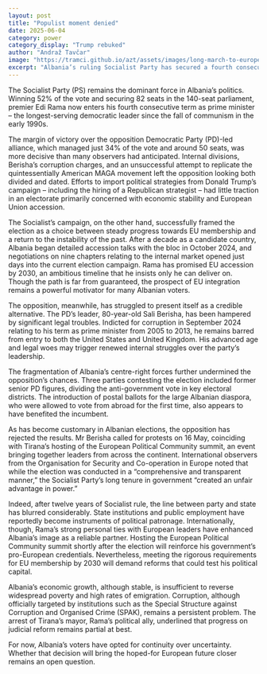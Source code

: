 ```yaml
---
layout: post
title: "Populist moment denied"
date: 2025-06-04
category: power
category_display: "Trump rebuked"
author: "Andraž Tavčar"
image: "https://tramci.github.io/azt/assets/images/long-march-to-europe.png"  # optional
excerpt: "Albania’s ruling Socialist Party has secured a fourth consecutive term for Prime Minister Edi Rama, extending his reign as the longest-serving leader of the country’s post-communist era."
---
```


The Socialist Party (PS) remains the dominant force in Albania’s politics. Winning 52% of the vote and securing 82 seats in the 140-seat parliament, premier Edi Rama now enters his fourth consecutive term as prime minister – the longest-serving democratic leader since the fall of communism in the early 1990s.

The margin of victory over the opposition Democratic Party (PD)-led alliance, which managed just 34% of the vote and around 50 seats, was more decisive than many observers had anticipated. Internal divisions, Berisha’s corruption charges, and an unsuccessful attempt to replicate the quintessentially American MAGA movement left the opposition looking both divided and dated. Efforts to import political strategies from Donald Trump’s campaign – including the hiring of a Republican strategist – had little traction in an electorate primarily concerned with economic stability and European Union accession.

The Socialist’s campaign, on the other hand, successfully framed the election as a choice between steady progress towards EU membership and a return to the instability of the past. After a decade as a candidate country, Albania began detailed accession talks with the bloc in October 2024, and negotiations on nine chapters relating to the internal market opened just days into the current election campaign. Rama has promised EU accession by 2030, an ambitious timeline that he insists only he can deliver on. Though the path is far from guaranteed, the prospect of EU integration remains a powerful motivator for many Albanian voters.

The opposition, meanwhile, has struggled to present itself as a credible alternative. The PD’s leader, 80-year-old Sali Berisha, has been hampered by significant legal troubles. Indicted for corruption in September 2024 relating to his term as prime minister from 2005 to 2013, he remains barred from entry to both the United States and United Kingdom. His advanced age and legal woes may trigger renewed internal struggles over the party’s leadership.

The fragmentation of Albania’s centre-right forces further undermined the opposition’s chances. Three parties contesting the election included former senior PD figures, dividing the anti-government vote in key electoral districts. The introduction of postal ballots for the large Albanian diaspora, who were allowed to vote from abroad for the first time, also appears to have benefited the incumbent.

As has become customary in Albanian elections, the opposition has rejected the results. Mr Berisha called for protests on 16 May, coinciding with Tirana’s hosting of the European Political Community summit, an event bringing together leaders from across the continent. International observers from the Organisation for Security and Co-operation in Europe noted that while the election was conducted in a “comprehensive and transparent manner,” the Socialist Party’s long tenure in government “created an unfair advantage in power.”

Indeed, after twelve years of Socialist rule, the line between party and state has blurred considerably. State institutions and public employment have reportedly become instruments of political patronage. Internationally, though, Rama’s strong personal ties with European leaders have enhanced Albania’s image as a reliable partner. Hosting the European Political Community summit shortly after the election will reinforce his government’s pro-European credentials. Nevertheless, meeting the rigorous requirements for EU membership by 2030 will demand reforms that could test his political capital.

Albania’s economic growth, although stable, is insufficient to reverse widespread poverty and high rates of emigration. Corruption, although officially targeted by institutions such as the Special Structure against Corruption and Organised Crime (SPAK), remains a persistent problem. The arrest of Tirana’s mayor, Rama’s political ally, underlined that progress on judicial reform remains partial at best.

For now, Albania’s voters have opted for continuity over uncertainty. Whether that decision will bring the hoped-for European future closer remains an open question.
